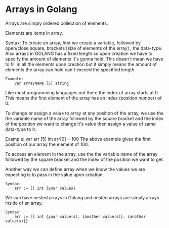 # Arrays in Golang

Arrays are simply ordered collection of elements.

Elements are items in array.

Syntax:
    To create an array, first we create a variable, followed by open/close square, brackets [size of elements of the array] , the data-type. Also arrays in GOLANG has a fixed length so upon creation we have to specify the amount of elements it's gonna hold. This doesn't mean we have to fill in all the elements upon creation but it simply means the amount of elements the array can hold can't exceed the specified length.

    Example:
        var arrayName [5] string

Like most programming languages out there the index of array starts at 0. This means the first element of the array has an index (position number) of 0.

To change or assign a value to array at any position of the array, we use the the variable name of the array followed by the square bracket and the index of the position we want to change it's value then assign a value of same data-type to it.

Example:
    var arr [5] int
    arr[0] = 100
The above example gives the first position of our array the element of 100.

To access an element in the array, use the the variable name of the array followed by the square bracket and the index of the position we want to get.

Another way we can define array when we know the values we are expecting is to pass in the value upon creation.

    Syntax:
        arr := [] int {your values}

We can have nested arrays in Golang and nested arrays are simply arrays inside of an array.

    Syntax:
        arr := [] int {your value(s), {another value(s)}, {another value(s)}}
